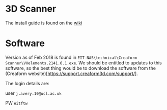 # 3D Scanner

The install guide is found on the [wiki](https://github.com/EIT-team/Guides-and-instructions/wiki/3D-Scanner-Setup)


# Software
Version as of Feb 2018 is found in `EIT-NAS\technical\Creaform Scanner\VXelements.2141.6.1.exe`.
We should be entitled to updates to this software, so the best thing would be to download the software from the (Creaform website)[https://support.creaform3d.com/support/].

The login details are:

user `j.avery.10@ucl.ac.uk`

PW `eitftw`
